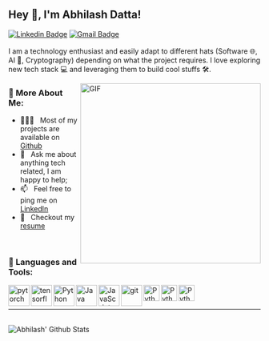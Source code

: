 ## Hey 👋, I'm Abhilash Datta!
[![Linkedin Badge](https://img.shields.io/badge/-AbhilashDatta-blue?style=flat-square&logo=Linkedin&logoColor=white&link=https://www.linkedin.com/in/abhilash-datta-8448b5194/)](https://www.linkedin.com/in/abhilash-datta-8448b5194/) [![Gmail Badge](https://img.shields.io/badge/-abhilashdatta8224-c14438?style=flat-square&logo=Gmail&logoColor=white&link=mailto:abhilashdatta8224@gmail.com)](mailto:abhilashdatta8224@gmail.com)
<br/>
<br>
I am a technology enthusiast and easily adapt to different hats (Software 🌐, AI 🤖, Cryptography) depending on what the project requires. I love exploring new tech stack 💻 and leveraging them to build cool stuffs 🛠️. 
<br/>

<img align="right" alt="GIF" src="https://raw.githubusercontent.com/rahul-jha98/rahul-jha98/main/techstack.gif" width="360px"/>
  
### 🧐 More About Me:

- 👨🏻‍💻 &nbsp; Most of my projects are available on [Github](https://github.com/AbhilashDatta?tab=repositories)
- 💬 &nbsp; Ask me about anything tech related, I am happy to help;
- 📫 &nbsp; Feel free to ping me on [LinkedIn](https://www.linkedin.com/in/abhilash-datta-8448b5194/)
- 📝 &nbsp; Checkout my [resume](https://drive.google.com/file/d/1G_WEfwuk3nrGpwHugGUHnjAJXHbriJAM/view)

<br>

### 🔨 Languages and Tools:
<a href="https://pytorch.org/" target="_blank"> <img align="left" src="https://raw.githubusercontent.com/rahul-jha98/github_readme_icons/main/language_and_tools/square/pytorch/pytorch.svg" alt="pytorch" height="42px"/> </a> 
<a href="https://www.tensorflow.org" target="_blank"> <img align="left" src="https://raw.githubusercontent.com/rahul-jha98/github_readme_icons/main/language_and_tools/square/tensorflow/tensorflow.svg" alt="tensorflow" height="42px"/> </a> 
<a href="https://www.python.org" target="_blank"><img align="left" alt="Python" height ="42px" src="https://raw.githubusercontent.com/rahul-jha98/github_readme_icons/main/language_and_tools/square/python/python.svg"></a>
<a href="https://www.java.com" target="_blank"><img align="left" alt="Java" height ="42px" src="https://raw.githubusercontent.com/rahul-jha98/github_readme_icons/main/language_and_tools/square/java/java.svg"></a>
<a href="https://developer.mozilla.org/en-US/docs/Web/JavaScript" target="_blank"> <img align="left" alt="JavaScript" height ="42px"  src="https://raw.githubusercontent.com/rahul-jha98/github_readme_icons/main/language_and_tools/square/javascript/javascript.svg"> </a>
<a href="https://git-scm.com/" target="_blank"> <img src="https://raw.githubusercontent.com/rahul-jha98/github_readme_icons/main/language_and_tools/square/git-scm/git-scm.svg" align="left" alt="git" height='42px'/> </a>
<a href="https://www.python.org" target="_blank"><img align="left" alt="Python" height ="32px" src="https://github.com/MarikIshtar007/MarikIshtar007/blob/master/images/flask.png"></a> 
<a href="https://www.python.org" target="_blank"><img align="left" alt="Python" height ="32px" src="https://github.com/MarikIshtar007/MarikIshtar007/blob/master/images/c-original.svg"></a> 
<a href="https://www.python.org" target="_blank"><img align="left" alt="Python" height ="32px" src="https://github.com/MarikIshtar007/MarikIshtar007/blob/master/images/cpp.svg"></a> 

<br><br>
<hr>
<br>
<img src="https://github-readme-stats.vercel.app/api?username=AbhilashDatta&theme=radical&show_icons=true" alt="Abhilash' Github Stats" />

<br>
